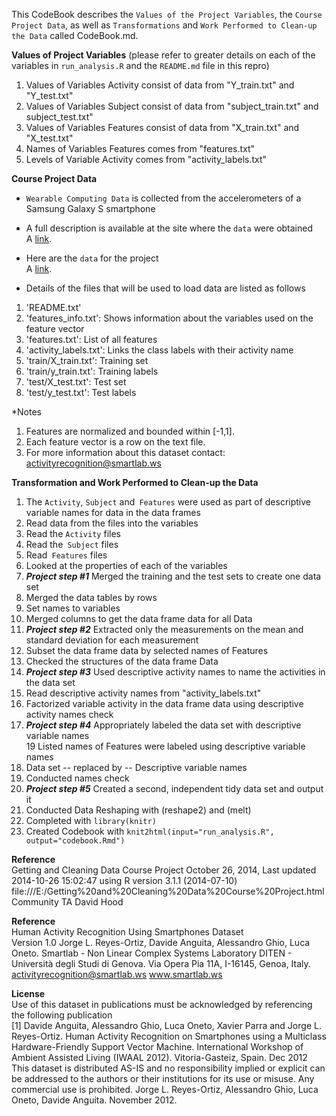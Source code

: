 This CodeBook describes the `Values of the Project Variables`, the `Course Project Data`, as well as `Transformations` and `Work Performed to Clean-up the Data` called CodeBook.md. 

__Values of Project Variables__ (please refer to greater details on each of the variables in `run_analysis.R` and the `README.md` file in this repro)  

1. Values of Variables Activity consist of data from "Y_train.txt" and "Y_test.txt"
2. Values of Variables Subject consist of data from "subject_train.txt" and subject_test.txt"
3. Values of Variables Features consist of data from "X_train.txt" and "X_test.txt"
4. Names of Variables Features comes from "features.txt"
5. Levels of Variable Activity comes from "activity_labels.txt"

__Course Project Data__
* `Wearable Computing Data` is collected from the accelerometers of a Samsung Galaxy S 
smartphone  

* A full description is available at the site where the `data` were obtained   
A [link](http://archive.ics.uci.edu/ml/datasets/Human+Activity+Recognition+Using+Smartphones).  

* Here are the `data` for the project   
A [link](https://d396qusza40orc.cloudfront.net/getdata%2Fprojectfiles%2FUCI%20HAR%20Dataset.zip).

* Details of the files that will be used to load data are listed as follows  
1. 'README.txt'  
2. 'features_info.txt': Shows information about the variables used on the feature vector  
3. 'features.txt': List of all features  
4. 'activity_labels.txt': Links the class labels with their activity name  
5. 'train/X_train.txt': Training set  
6. 'train/y_train.txt': Training labels  
7. 'test/X_test.txt': Test set 
8. 'test/y_test.txt': Test labels  

*Notes
1. Features are normalized and bounded within [-1,1].
2. Each feature vector is a row on the text file.
3. For more information about this dataset contact: activityrecognition@smartlab.ws
    
__Transformation and Work Performed to Clean-up the Data__  

1. The `Activity`, `Subject` and` Features` were used as part of descriptive variable names for data in the data frames   
2. Read data from the files into the variables  
3. Read the `Activity` files  
4. Read the` Subject` files  
5. Read` Features` files  
6. Looked at the properties of each of the variables  
7. __*Project step #1*__ Merged the training and the test sets to create one data set  
8. Merged the data tables by rows  
9. Set names to variables  
10. Merged columns to get the data frame data for all Data  
11. __*Project step #2*__ Extracted only the measurements on the mean and standard deviation     for each measurement  
12. Subset the data frame data by selected names of Features  
13. Checked the structures of the data frame Data  
14. __*Project step #3*__ Used descriptive activity names to name the activities in the data set  
15. Read descriptive activity names from "activity_labels.txt"  
16. Factorized variable activity in the data frame data using descriptive   
activity names check  
18. __*Project step #4*__ Appropriately labeled the data set with descriptive variable names    
19 Listed names of Features were labeled using descriptive variable names  
20. Data set -- replaced by -- Descriptive variable names  
21. Conducted names check   
22. __*Project step #5*__ Created a second, independent tidy data set and output it  
23. Conducted Data Reshaping with (reshape2) and (melt)  
24. Completed with `library(knitr)`  
25. Created Codebook with `knit2html(input="run_analysis.R", output="codebook.Rmd")`    

__Reference__   
Getting and Cleaning Data Course Project
October 26, 2014, Last updated 2014-10-26 15:02:47 using R version 3.1.1 (2014-07-10)
file:///E:/Getting%20and%20Cleaning%20Data%20Course%20Project.html 
Community TA  David Hood

__Reference__   
Human Activity Recognition Using Smartphones Dataset  
Version 1.0
Jorge L. Reyes-Ortiz, Davide Anguita, Alessandro Ghio, Luca Oneto.
Smartlab - Non Linear Complex Systems Laboratory
DITEN - Università degli Studi di Genova.
Via Opera Pia 11A, I-16145, Genoa, Italy.
activityrecognition@smartlab.ws
www.smartlab.ws  

__License__  
Use of this dataset in publications must be acknowledged by referencing the following publication  
[1] Davide Anguita, Alessandro Ghio, Luca Oneto, Xavier Parra and Jorge L. Reyes-Ortiz. 
Human Activity Recognition on Smartphones using a Multiclass Hardware-Friendly Support 
Vector Machine. International Workshop of Ambient Assisted Living (IWAAL 2012). 
Vitoria-Gasteiz, Spain. Dec 2012
This dataset is distributed AS-IS and no responsibility implied or explicit can be addressed to the authors or their institutions for its use or misuse. Any commercial use is prohibited.
Jorge L. Reyes-Ortiz, Alessandro Ghio, Luca Oneto, Davide Anguita. November 2012.

